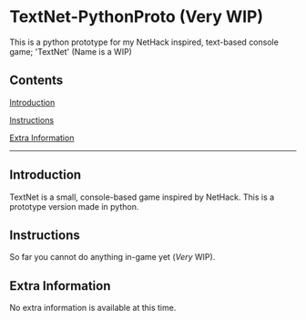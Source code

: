 # TextNet-PythonProto (Very WIP)
This is a python prototype for my NetHack inspired, text-based console game; 'TextNet' (Name is a WIP)


## Contents
[Introduction](#introduction)

[Instructions](#instructions)

[Extra Information](#extra-information)


---


## Introduction
TextNet is a small, console-based game inspired by NetHack.
This is a prototype version made in python.


## Instructions
So far you cannot do anything in-game yet (_Very_ WIP).


## Extra Information
No extra information is available at this time.
